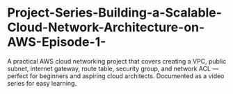 # Project-Series-Building-a-Scalable-Cloud-Network-Architecture-on-AWS-Episode-1-
A practical AWS cloud networking project that covers creating a VPC, public subnet, internet gateway, route table, security group, and network ACL — perfect for beginners and aspiring cloud architects. Documented as a video series for easy learning.
